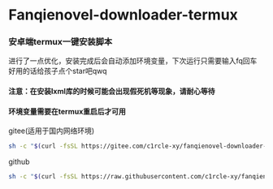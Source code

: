 # Fanqienovel-downloader-termux
### 安卓端termux一键安装脚本
进行了一点优化，安装完成后会自动添加环境变量，下次运行只需要输入fq回车<br />
好用的话给孩子点个star吧qwq
#### 注意：在安装lxml库的时候可能会出现假死机等现象，请耐心等待
#### 环境变量需要在termux重启后才可用
gitee(适用于国内网络环境)
``` bash
sh -c "$(curl -fsSL https://gitee.com/c1rcle-xy/fanqienovel-downloader-termux/raw/main/install.sh)"
```
github
``` bash
sh -c "$(curl -fsSL https://raw.githubusercontent.com/c1rcle-xy/fanqienovel-downloader-termux/refs/heads/main/install.sh)"
```
